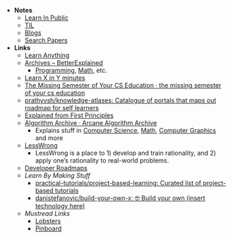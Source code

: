 - **Notes**
	- [Learn In Public](Learning/Learn%20In%20Public.md)
	- [TIL](Learning/TIL.md)
	- [Blogs](Learning/Blogs.md)
	- [Search Papers](Search%20Papers.md)
- **Links**
	- [Learn Anything](https://learn-anything.xyz/)
	- [Archives – BetterExplained](https://betterexplained.com/archives/)
		- [Programming](Information%20Technology/Programming.md), [Math](Math.md), etc.
	- [Learn X in Y minutes](https://learnxinyminutes.com/)
	- [The Missing Semester of Your CS Education · the missing semester of your cs education](https://missing.csail.mit.edu)
	- [prathyvsh/knowledge-atlases: Catalogue of portals that maps out roadmap for self learners](https://github.com/prathyvsh/knowledge-atlases)
	- [Explained from First Principles](https://explained-from-first-principles.com/)
	- [Algorithm Archive · Arcane Algorithm Archive](https://www.algorithm-archive.org/)
		- Explains stuff in [Computer Science](Information%20Technology/Programming/Computer%20Science.md), [Math](Math.md), [Computer Graphics](Information%20Technology/Programming/Computer%20Graphics.md) and more
	- [LessWrong](https://www.lesswrong.com/)
		- LessWrong is a place to 1) develop and train rationality, and 2) apply one’s rationality to real-world problems.
	- [Developer Roadmaps](https://roadmap.sh/)
	- *Learn By Making Stuff*
		- [practical-tutorials/project-based-learning: Curated list of project-based tutorials](https://github.com/practical-tutorials/project-based-learning)
		- [danistefanovic/build-your-own-x: 🤓 Build your own (insert technology here)](https://github.com/danistefanovic/build-your-own-x)
	- *Mustread Links*
		- [Lobsters](https://lobste.rs/)
		- [Pinboard](https://pinboard.in/popular/)